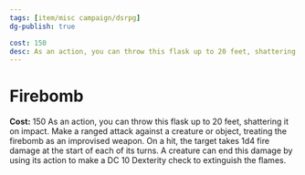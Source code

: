 ```yaml
---
tags: [item/misc campaign/dsrpg]
dg-publish: true

cost: 150
desc: As an action, you can throw this flask up to 20 feet, shattering it on impact. Make a ranged attack against a creature or object, treating the firebomb as an improvised weapon. On a hit, the target takes 1d4 fire damage at the start of each of its turns. A creature can end this damage by using its action to make a DC 10 Dexterity check to extinguish the flames.
---
```

# Firebomb
**Cost:** 150
As an action, you can throw this flask up to 20 feet, shattering it on impact. Make a ranged attack against a creature or object, treating the firebomb as an improvised weapon. On a hit, the target takes 1d4 fire damage at the start of each of its turns. A creature can end this damage by using its action to make a DC 10 Dexterity check to extinguish the flames.